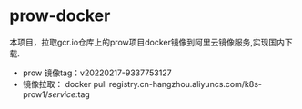 # prow-docker
本项目，拉取gcr.io仓库上的prow项目docker镜像到阿里云镜像服务,实现国内下载.

- prow 镜像tag：v20220217-9337753127
- 镜像拉取： docker pull registry.cn-hangzhou.aliyuncs.com/k8s-prow1/$service:$tag